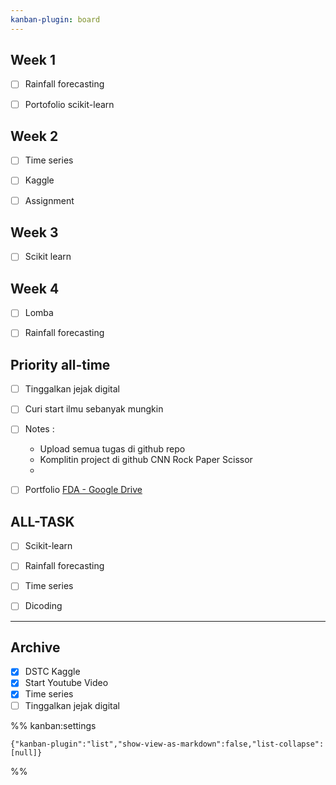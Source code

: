 ```yaml
---
kanban-plugin: board
---
```


## Week 1

- [ ] Rainfall forecasting
- [ ] Portofolio scikit-learn


## Week 2

- [ ] Time series
- [ ] Kaggle
- [ ] Assignment


## Week 3

- [ ] Scikit learn


## Week 4

- [ ] Lomba
- [ ] Rainfall forecasting


## Priority all-time

- [ ] Tinggalkan jejak digital
- [ ] Curi start ilmu sebanyak mungkin
- [ ] Notes :
	- Upload semua tugas di github repo
	- Komplitin project di github
	CNN Rock Paper Scissor
	-
- [ ] Portfolio
	[FDA - Google Drive](https://drive.google.com/drive/folders/1sgj5M9IVPuEigPCiNMZLLeqVC8A2FZyd)


## ALL-TASK

- [ ] Scikit-learn
- [ ] Rainfall forecasting
- [ ] Time series
- [ ] Dicoding


***

## Archive

- [x] DSTC Kaggle
- [x] Start Youtube Video
- [x] Time series
- [ ] Tinggalkan jejak digital

%% kanban:settings
```
{"kanban-plugin":"list","show-view-as-markdown":false,"list-collapse":[null]}
```
%%